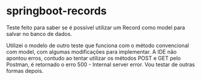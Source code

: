 # springboot-records
Teste feito para saber se é possível utilizar um Record como model para salvar no banco de dados.

Utilizei o modelo de outro teste que funciona com o método convencional com model, com algumas modificações para implementar.
A IDE não apontou erros, contudo ao tentar utilizar os métodos POST e GET pelo Postman, é retornado o erro 500 - Internal server error.
Vou testar de outras formas depois.
